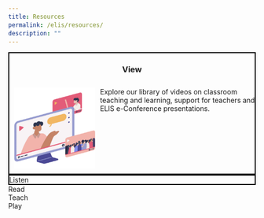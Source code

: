 ```yaml
---
title: Resources
permalink: /elis/resources/
description: ""
---
```

<div class="row flex-wrap">
<div class="col is-6 is-12-touch">
	<div class="border">
		<h3 class="text-center font-bold">View</h3>
		<div class="flex gap-5">
		<img class="aspect-square w-33" alt="view" src="/images/watch_icon.png">
			<p class="m-0">Explore our library of videos on classroom teaching and learning, support for teachers and ELIS e-Conference presentations.</p>
		</div>
	</div>
</div>
<div class="col is-6 is-12-touch">	
	<div class="border">
		Listen
	</div>
	</div>
	<div class="col is-6 is-12-touch">Read</div>
	<div class="col is-6 is-12-touch">Teach</div>
<div class="col is-6 is-12-touch">Play</div>
</div>

	
<style>
	.gap-5 {
	gap: 10px;
	padding: 10px;
	}
	.m-0 {
		line-height: inherit;
		margin: 0;
	}
	.w-33 {
	width: 33% !important;
	}
	.aspect-square {
	aspect-ratio: 1;
	}
	.font-bold {
	font-weight: bold;
	}
	.text-center {
		text-align: center;
	}
	.flex {
	display: flex;
	width: 100%;
	}
.border {
	display: flex;
	flex-direction: column;
	    box-sizing: border-box;
    width: 100%;
    border: 2px black solid  !important ;
	}
	@media only screen and (min-width: 1000px) {
		.border {
		min-height: 150px !important;
	}
	}
	.flex-wrap {
		flex-wrap: wrap;
		align-items: stretch;
	justify-content: space-between;
	}
</style>